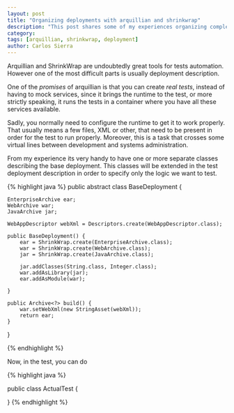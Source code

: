 ```yaml
---
layout: post
title: "Organizing deployments with arquillian and shrinkwrap"
description: "This post shares some of my experiences organizing complex deployments"
category: 
tags: [arquillian, shrinkwrap, deployment]
author: Carlos Sierra
---
```


Arquillian and ShrinkWrap are undoubtedly great tools for tests automation. However one of the most difficult parts is usually deployment description. 

One of the _promises_ of arquillian is that you can create _real tests_, instead of having to mock services, since it brings the runtime to the test, or more strictly speaking, it runs the tests in a container where you have all these services available. 

Sadly, you normally need to configure the runtime to get it to work properly. That usually means a few files, XML or other, that need to be present in order for the test to run properly. Moreover, this is a task that crosses some virtual lines between development and systems administration. 

From my experience its very handy to have one or more separate classes describing the base deployment. This classes will be extended in the test deployment description in order to specify only the logic we want to test.

{% highlight java %}
public abstract class BaseDeployment {

    EnterpriseArchive ear;
    WebArchive war;
    JavaArchive jar;

    WebAppDescriptor webXml = Descriptors.create(WebAppDescriptor.class);

    public BaseDeployment() {
        ear = ShrinkWrap.create(EnterpriseArchive.class);
        war = ShrinkWrap.create(WebArchive.class);
        jar = ShrinkWrap.create(JavaArchive.class);

        jar.addClasses(String.class, Integer.class);
        war.addAsLibrary(jar);
        ear.addAsModule(war);

    }

    public Archive<?> build() {
        war.setWebXml(new StringAsset(webXml));
        return ear;
    }
}

{% endhighlight %}

Now, in the test, you can do

{% highlight java %}

public class ActualTest {

    
}
{% endhighlight %}


